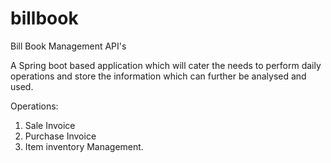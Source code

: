 # billbook
Bill Book Management API's 

A Spring boot based application which will cater the needs to perform daily operations and store the information which can further be analysed and used.

Operations: 
1. Sale Invoice
2. Purchase Invoice
3. Item inventory Management.
 

